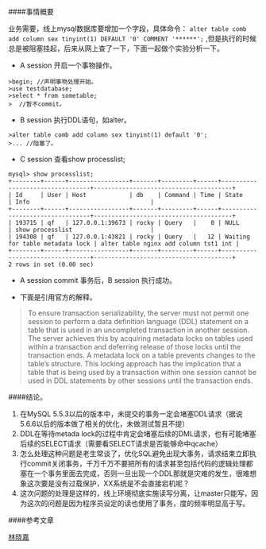 ####事情概要

业务需要，线上mysql数据库要增加一个字段，具体命令：
`alter table comb add column sex tinyint(1) DEFAULT '0' COMMENT '******';`
,但是执行的时候总是被阻塞挂起，后来从网上查了一下，下面一起做个实验分析一下。

* A session 开启一个事物操作。

```
>begin; //声明事物处理开始。
>use testdatabase;
>select * from sometable;
>  //暂不commit。
```

* B session 执行DDL语句，如alter。

```
>alter table comb add column sex tinyint(1) default '0';
>... //阻塞了。
```

* C session 查看show processlist;
```
mysql> show processlist;
+--------+------+-----------------+-------+---------+------+---------------------------------+---------------------------------------+
| Id     | User | Host            | db    | Command | Time | State                           | Info                                  |
+--------+------+-----------------+-------+---------+------+---------------------------------+---------------------------------------+
| 193715 | qf   | 127.0.0.1:39673 | rocky | Query   |    0 | NULL                            | show processlist                      |
| 194308 | qf   | 127.0.0.1:43821 | rocky | Query   |   12 | Waiting for table metadata lock | alter table nginx add column tst1 int |
+--------+------+-----------------+-------+---------+------+---------------------------------+---------------------------------------+
2 rows in set (0.00 sec)
```
* A session commit 事务后，B session 执行成功。

* 下面是引用官方的解释。

> To ensure transaction serializability, the server must not permit one session to perform a data definition language (DDL) statement on a table that is used in an uncompleted transaction in another session. The server achieves this by acquiring metadata locks on tables used within a transaction and deferring release of those locks until the transaction ends. A metadata lock on a table prevents changes to the table’s structure. This locking approach has the implication that a table that is being used by a transaction within one session cannot be used in DDL statements by other sessions until the transaction ends.

####结论。

1. 在MySQL 5.5.3以后的版本中，未提交的事务一定会堵塞DDL请求（据说5.6.6以后的版本做了相关的优化，未做测试暂且不提）
2. DDL在等待metada lock的过程中肯定会堵塞后续的DML请求，也有可能堵塞后续的SELECT请求（需要看SELECT请求是否能够命中qcache）
3. 怎么处理这种问题是老生常谈了，优化SQL避免出现大事务，请求结束立即执行commit关闭事务，千万千万不要把所有的请求甚至包括代码的逻辑处理都塞在一个事务里面去完成，否则一旦出现一个DDL那就是灾难的发生，很难想象这次要是没有过载保护，XX系统是不会直接宕机呢？
4. 这次问题的处理是这样的，线上环境彻底实施读写分离，让master只能写，因为这次的问题是因为程序员设定的读也使用了事务，度的频率明显高于写。

####参考文章

[林晓嘉](http://hidba.ga/2014/12/26/a-invisible-lock2/)
